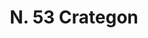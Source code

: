 ---
title: "N. 53 Crategon"
permalink: "/edition/plant053/"
plant-name: "N. 53"
plant-number: "053"
plant-xml: "/assets/xml/plant053.xml"
plant-img1: "/assets/img/plant053_verso.jpg"
plant-img2: "/assets/img/plant053.jpg"
plant-title: "N. 53 Crategon"
plant-taxon-link: ""
plant-taxon-content: ""
layout: single-xml
---